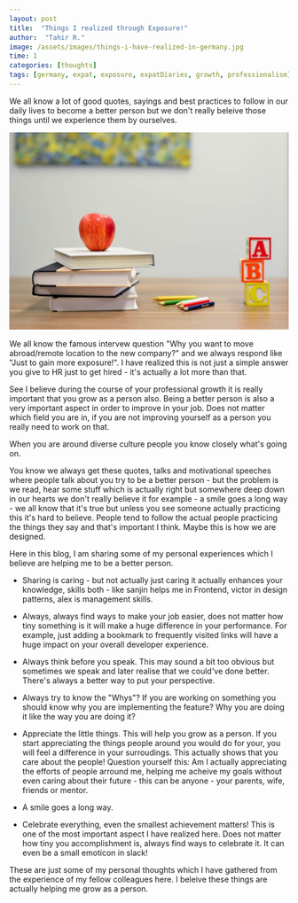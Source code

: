 ```yaml
---
layout: post
title:  "Things I realized through Exposure!"
author:  "Tahir R."
image: /assets/images/things-i-have-realized-in-germany.jpg
time: 1
categories: [thoughts]
tags: [germany, expat, exposure, expatDiaries, growth, professionalism]
---
```

We all know a lot of good quotes, sayings and best practices to follow in our daily lives to become a better person but we don't really beleive those things until we experience them by ourselves.

![Things I realized through Exposure](/assets/images/things-i-have-realized-in-germany.jpg)

We all know the famous intervew question "Why you want to move abroad/remote location to the new company?" and we always respond like "Just to gain more exposure!". I have realized this is not just a simple answer you give to HR just to get hired - it's actually a lot more than that.



See I believe during the course of your professional growth it is really important that you grow as a person also. Being a better person is also a very important aspect in order to improve in your job. Does not matter which field you are in, if you are not improving yourself as a person you really need to work on that.


When you are around diverse culture people you know closely what's going on.


You know we always get these quotes, talks and motivational speeches where people talk about you try to be a better person - but the problem is we read, hear some stuff which is actually right but somewhere deep down in our hearts we don't really believe it for example - a smile goes a long way - we all know that it's true but unless you see someone actually practicing this it's hard to believe. People tend to follow the actual people practicing the things they say and that's important I think. Maybe this is how we are designed.


Here in this blog, I am sharing some of my personal experiences which I believe are helping me to be a better person.


- Sharing is caring - but not actually just caring it actually enhances your knowledge, skills both - like sanjin helps me in Frontend, victor in design patterns, alex is management skills.


- Always, always find ways to make your job easier, does not matter how tiny something is it will make a huge difference in your performance. For example, just adding a bookmark to frequently visited links will have a huge impact on your overall developer experience.


- Always think before you speak. This may sound a bit too obvious but sometimes we speak and later realise that we could've done better. There's always a better way to put your perspective.


- Always try to know the "Whys"? If you are working on something you should know why you are implementing the feature? Why you are doing it like the way you are doing it?


- Appreciate the little things. This will help you grow as a person. If you start appreciating the things people around you would do for your, you will feel a difference in your surroudings. This actually shows that you care about the people! Question yourself this: Am I actually appreciating the efforts of people arround me, helping me acheive my goals without even caring about their future - this can be anyone - your parents, wife, friends or mentor.


- A smile goes a long way.



- Celebrate everything, even the smallest achievement matters! This is one of the most important aspect I have realized here. Does not matter how tiny you accomplishment is, always find ways to celebrate it. It can even be a small emoticon in slack!


These are just some of my personal thoughts which I have gathered from the experience of my fellow colleagues here. I beleive these things are actually helping me grow as a person.

